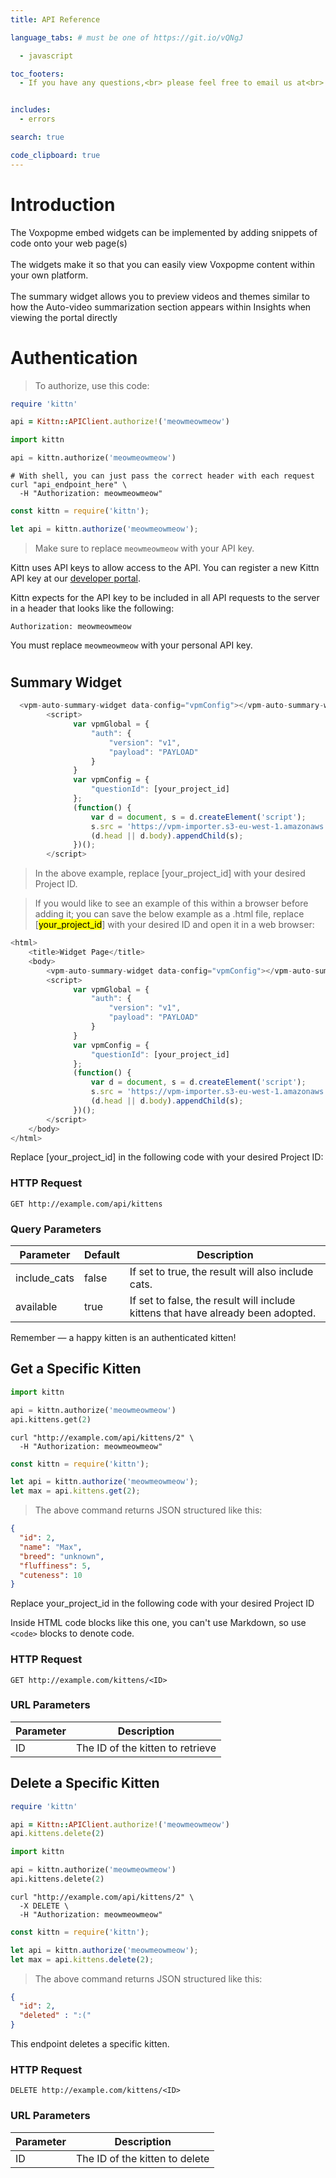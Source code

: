 ```yaml
---
title: API Reference

language_tabs: # must be one of https://git.io/vQNgJ

  - javascript

toc_footers:
  - If you have any questions,<br> please feel free to email us at<br> support@voxpopme.com


includes:
  - errors

search: true

code_clipboard: true
---
```


# Introduction

The Voxpopme embed widgets can be implemented by adding snippets of code onto your web page(s)<br><br>
The widgets make it so that you can easily view Voxpopme content within your own platform.
<br><br>
The summary widget allows you to preview videos and themes similar to how the Auto-video summarization section appears within Insights when viewing the portal directly

# Authentication

> To authorize, use this code:

```ruby
require 'kittn'

api = Kittn::APIClient.authorize!('meowmeowmeow')
```

```python
import kittn

api = kittn.authorize('meowmeowmeow')
```

```shell
# With shell, you can just pass the correct header with each request
curl "api_endpoint_here" \
  -H "Authorization: meowmeowmeow"
```

```javascript
const kittn = require('kittn');

let api = kittn.authorize('meowmeowmeow');
```

> Make sure to replace `meowmeowmeow` with your API key.

Kittn uses API keys to allow access to the API. You can register a new Kittn API key at our [developer portal](http://example.com/developers).

Kittn expects for the API key to be included in all API requests to the server in a header that looks like the following:

`Authorization: meowmeowmeow`

<aside class="notice">
You must replace <code>meowmeowmeow</code> with your personal API key.
</aside>

# 

## Summary Widget

```javascript
  <vpm-auto-summary-widget data-config="vpmConfig"></vpm-auto-summary-widget>
        <script>
              var vpmGlobal = {
                  "auth": {
                      "version": "v1",
                      "payload": "PAYLOAD"
                  }
              }
              var vpmConfig = {
                  "questionId": [your_project_id]
              };
              (function() {
                  var d = document, s = d.createElement('script');
                  s.src = 'https://vpm-importer.s3-eu-west-1.amazonaws.com/media/general_client/voxpopme/embed-widget/bundle.js';
                  (d.head || d.body).appendChild(s);
              })();
        </script>
```
> In the above example, replace [your_project_id] with your desired Project ID.

> If you would like to see an example of this within a browser before adding it; you can save the below example as a .html file, replace [<mark>your_project_id</mark>] with your desired ID and open it in a web browser:

```javascript
<html>
    <title>Widget Page</title>
    <body>
        <vpm-auto-summary-widget data-config="vpmConfig"></vpm-auto-summary-widget>
        <script>
              var vpmGlobal = {
                  "auth": {
                      "version": "v1",
                      "payload": "PAYLOAD"
                  }
              }
              var vpmConfig = {
                  "questionId": [your_project_id]
              };
              (function() {
                  var d = document, s = d.createElement('script');
                  s.src = 'https://vpm-importer.s3-eu-west-1.amazonaws.com/media/general_client/voxpopme/embed-widget/bundle.js';
                  (d.head || d.body).appendChild(s);
              })();
        </script>
    </body>
</html>
```

Replace [your_project_id] in the following code with your desired Project ID:

### HTTP Request

`GET http://example.com/api/kittens`

### Query Parameters

Parameter | Default | Description
--------- | ------- | -----------
include_cats | false | If set to true, the result will also include cats.
available | true | If set to false, the result will include kittens that have already been adopted.

<aside class="success">
Remember — a happy kitten is an authenticated kitten!
</aside>

## Get a Specific Kitten

```python
import kittn

api = kittn.authorize('meowmeowmeow')
api.kittens.get(2)
```

```shell
curl "http://example.com/api/kittens/2" \
  -H "Authorization: meowmeowmeow"
```

```javascript
const kittn = require('kittn');

let api = kittn.authorize('meowmeowmeow');
let max = api.kittens.get(2);
```

> The above command returns JSON structured like this:

```json
{
  "id": 2,
  "name": "Max",
  "breed": "unknown",
  "fluffiness": 5,
  "cuteness": 10
}
```

Replace your_project_id in the following code with your desired Project ID

<aside class="warning">Inside HTML code blocks like this one, you can't use Markdown, so use <code>&lt;code&gt;</code> blocks to denote code.</aside>

### HTTP Request

`GET http://example.com/kittens/<ID>`

### URL Parameters

Parameter | Description
--------- | -----------
ID | The ID of the kitten to retrieve

## Delete a Specific Kitten

```ruby
require 'kittn'

api = Kittn::APIClient.authorize!('meowmeowmeow')
api.kittens.delete(2)
```

```python
import kittn

api = kittn.authorize('meowmeowmeow')
api.kittens.delete(2)
```

```shell
curl "http://example.com/api/kittens/2" \
  -X DELETE \
  -H "Authorization: meowmeowmeow"
```

```javascript
const kittn = require('kittn');

let api = kittn.authorize('meowmeowmeow');
let max = api.kittens.delete(2);
```

> The above command returns JSON structured like this:

```json
{
  "id": 2,
  "deleted" : ":("
}
```

This endpoint deletes a specific kitten.

### HTTP Request

`DELETE http://example.com/kittens/<ID>`

### URL Parameters

Parameter | Description
--------- | -----------
ID | The ID of the kitten to delete

